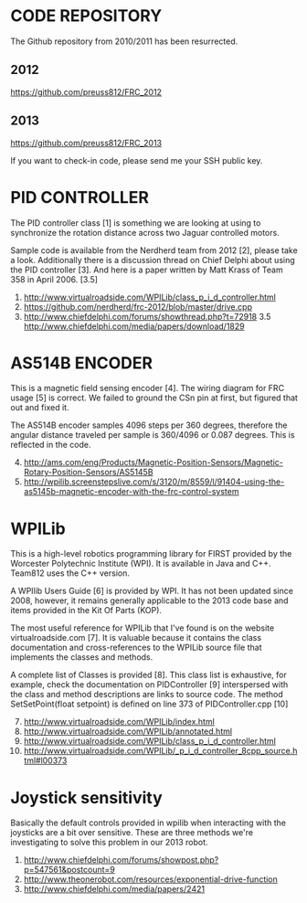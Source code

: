# CODE REPOSITORY
The Github repository from 2010/2011 has been resurrected.

## 2012 
https://github.com/preuss812/FRC_2012

## 2013
https://github.com/preuss812/FRC_2013

If you want to check-in code, please send me your SSH public key.


# PID CONTROLLER
The PID controller class [1] is something we are looking at using to synchronize the rotation distance across two Jaguar controlled motors.

Sample code is available from the Nerdherd team from 2012 [2], please take a look. Additionally there is a discussion thread on Chief Delphi about using the PID controller [3]. And here is a paper written by Matt Krass of Team 358 in April 2006. [3.5]

1. http://www.virtualroadside.com/WPILib/class_p_i_d_controller.html
2. https://github.com/nerdherd/frc-2012/blob/master/drive.cpp
3. http://www.chiefdelphi.com/forums/showthread.php?t=72918
3.5 http://www.chiefdelphi.com/media/papers/download/1829

# AS514B ENCODER
This is a magnetic field sensing encoder [4]. The wiring diagram for FRC usage [5] is correct. We failed to ground the CSn pin at first, but figured that out and fixed it.

The AS514B encoder samples 4096 steps per 360 degrees, therefore the angular distance traveled per sample is 360/4096 or 0.087 degrees. This is reflected in the code.

4. http://ams.com/eng/Products/Magnetic-Position-Sensors/Magnetic-Rotary-Position-Sensors/AS5145B
5. http://wpilib.screenstepslive.com/s/3120/m/8559/l/91404-using-the-as5145b-magnetic-encoder-with-the-frc-control-system



# WPILib 
This is a high-level robotics programming library for FIRST provided by the Worcester Polytechnic Institute (WPI). It is available in Java and C++. Team812 uses the C++ version.

A WPIlib Users Guide [6] is provided by WPI. It has not been updated since 2008, however, it remains generally applicable to the 2013 code base and items provided in the Kit Of Parts (KOP).

The most useful reference for WPILib that I've found is on the website virtualroadside.com [7]. It is valuable because it contains the class documentation and cross-references to the WPILib source file that implements the classes and methods.

A complete list of Classes is provided [8]. This class list is exhaustive, for example, check the documentation on PIDController [9] interspersed with the class and method descriptions are links to source code. The method SetSetPoint(float setpoint) is defined on line 373 of PIDController.cpp [10] 

7. http://www.virtualroadside.com/WPILib/index.html
8. http://www.virtualroadside.com/WPILib/annotated.html
9. http://www.virtualroadside.com/WPILib/class_p_i_d_controller.html
10. http://www.virtualroadside.com/WPILib/_p_i_d_controller_8cpp_source.html#l00373


# Joystick sensitivity

Basically the default controls provided in wpilib when interacting
with the joysticks are a bit over sensitive. These are three methods
we're investigating to solve this problem in our 2013 robot.

1. http://www.chiefdelphi.com/forums/showpost.php?p=547561&postcount=9
2. http://www.theonerobot.com/resources/exponential-drive-function
3. http://www.chiefdelphi.com/media/papers/2421

